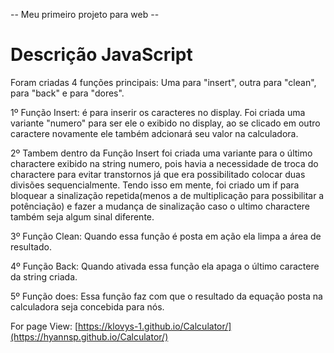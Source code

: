 -- Meu primeiro projeto para web --

# Descrição JavaScript
  Foram criadas 4 funções principais: Uma para "insert", outra para "clean", para "back" e para "dores".
  
  1º Função Insert: é para inserir os caracteres no display. Foi criada uma variante "numero" para ser ele o exibido no display, ao se clicado em outro caractere novamente ele também adcionará seu valor na calculadora. 
  
  2º Tambem dentro da Função Insert foi criada uma variante para o último charactere exibido na string numero, pois havia a necessidade de troca do charactere para evitar transtornos já que era possibilitado colocar duas divisões sequencialmente. Tendo isso em mente, foi criado um if para bloquear a sinalização repetida(menos a de multiplicação para possibilitar a potênciação) e fazer a mudança de sinalização caso o ultimo charactere também seja algum sinal diferente.
  
  3º Função Clean: Quando essa função é posta em ação ela limpa a área de resultado.
  
  4º Função Back: Quando ativada essa função ela apaga o último caractere da string criada.
  
  5º Função does: Essa função faz com que o resultado da equação posta na calculadora seja concebida para nós.

For page View: [https://klovys-1.github.io/Calculator/](https://hyannsp.github.io/Calculator/)
